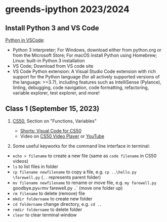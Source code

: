 # greends-ipython 2023/2024

## Install Python 3 and VS Code

[Python in VSCode](https://code.visualstudio.com/docs/python/python-tutorial):
  * Python 3 interpreter; For Windows, download either from python.org or from the Microsoft Store; For macOS install Python using Homebrew; Linux: built-in Python 3 installation
  * VS Code; Download from VS code site
  * VS Code Python extension: A Visual Studio Code extension with rich support for the Python language (for all actively supported versions of the language: >=3.7), including features such as IntelliSense (Pylance), linting, debugging, code navigation, code formatting, refactoring, variable explorer, test explorer, and more!

## Class 1 (September 15, 2023)

1. [CS50](https://cs50.harvard.edu/python/2022/), Section on "Functions, Variables"
   * [Shorts: Visual Code for CS50](https://cs50.harvard.edu/python/2022/shorts/visual_studio_code_for_cs50/)
   * Video on [CS50 Video Player](https://video.cs50.io/JP7ITIXGpHk) or [YouTube](https://youtu.be/JP7ITIXGpHk)
    
2. Some useful keyworks for the command line interface in terminal:
* `echo > filename` to create a new file (same as `code filename` in CS50 videos)
* `ls` to list files in folder
* `cp filename newfilename` to copy a file, e.g. `cp ..\hello.py  \farewell.py` (`..` represents parent folder)
* `mv filename newfilename` to rename or move file, e.g. `my farewell.py `goodbye.py` or `mv farewell.py ..` (move one folder up)
* `rm filename` to delete (remove) file
* `mkdir foldername` to create new folder
* `cd foldername` change directory, e.g. `cd ..` 
* `rmdir foldername` to delete folder
* `clear` to clear terminal window
